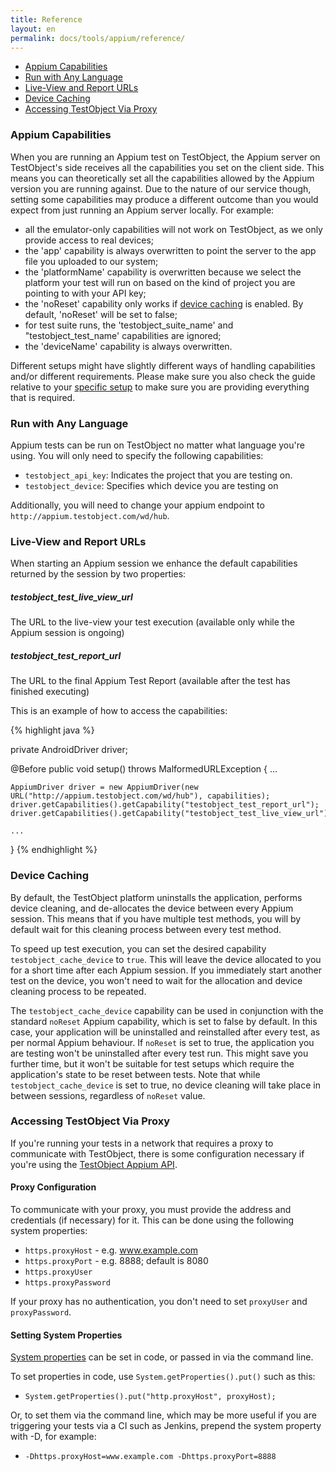 ```yaml
---
title: Reference
layout: en
permalink: docs/tools/appium/reference/
---
```


<ul>
	<li><a href="#appium-capabilities">Appium Capabilities</a></li>
	<li><a href="#run-with-any-language">Run with Any Language</a></li>
	<li><a href="#live-view-and-report-urls">Live-View and Report URLs</a></li>	
	<li><a href="#device-caching">Device Caching</a></li>
  	<li><a href="#accessing-testobject-via-proxy">Accessing TestObject Via Proxy</a></li>
</ul>

<h3 id="appium-capabilities">Appium Capabilities</h3>
When you are running an Appium test on TestObject, the Appium server on TestObject's side receives all the capabilities you set on the client side. This means you can theoretically set all the capabilities allowed by the Appium version you are running against. Due to the nature of our service though, setting some capabilities may produce a different outcome than you would expect from just running an Appium server locally. For example:

- all the emulator-only capabilities will not work on TestObject, as we only provide access to real devices;
- the 'app' capability is always overwritten to point the server to the app file you uploaded to our system;
- the 'platformName' capability is overwritten because we select the platform your test will run on based on the kind of project you are pointing to with your API key;
- the 'noReset' capability only works if [device caching](#device-caching) is enabled. By default, 'noReset' will be set to false;
- for test suite runs, the 'testobject_suite_name' and "testobject_test_name' capabilities are ignored;
- the 'deviceName' capability is always overwritten.

Different setups might have slightly different ways of handling capabilities and/or different requirements. Please make sure you also check the guide relative to your <a href="/docs/tools/appium/setups/junit/suites">specific setup</a> to make sure you are providing everything that is required.

<h3 id="run-with-any-language">Run with Any Language</h3>

Appium tests can be run on TestObject no matter what language you're using. You will only need to specify the following capabilities:

- `testobject_api_key`: Indicates the project that you are testing on.
- `testobject_device`: Specifies which device you are testing on

Additionally, you will need to change your appium endpoint to `http://appium.testobject.com/wd/hub`.

<h3 id="live-view-and-report-urls">Live-View and Report URLs</h3>

When starting an Appium session we enhance the default capabilities returned by the session by two properties:


<h5>testobject_test_live_view_url</h5>

The URL to the live-view your test execution (available only while the Appium session is ongoing)


<h5>testobject_test_report_url</h5>

The URL to the final Appium Test Report (available after the test has finished executing)


This is an example of how to access the capabilities:

{% highlight java %}

private AndroidDriver driver;

@Before
public void setup() throws MalformedURLException {
	...

	AppiumDriver driver = new AppiumDriver(new URL("http://appium.testobject.com/wd/hub"), capabilities);
	driver.getCapabilities().getCapability("testobject_test_report_url");
	driver.getCapabilities().getCapability("testobject_test_live_view_url");

	...
}
{% endhighlight %}

<h3 id="device-caching">Device Caching</h3>

By default, the TestObject platform uninstalls the application, performs device cleaning, and de-allocates the device between every Appium session. This means that if you have multiple test methods, you will by default wait for this cleaning process between every test method.

To speed up test execution, you can set the desired capability `testobject_cache_device` to `true`. This will leave the device allocated to you for a short time after each Appium session. If you immediately start another test on the device, you won't need to wait for the allocation and device cleaning process to be repeated.

The `testobject_cache_device` capability can be used in conjunction with the standard `noReset` Appium capability, which is set to false by default. In this case, your application will be uninstalled and reinstalled after every test, as per normal Appium behaviour. If `noReset` is set to true, the application you are testing won't be uninstalled after every test run. This might save you further time, but it won't be suitable for test setups which require the application's state to be reset between tests. Note that while `testobject_cache_device` is set to true, no device cleaning will take place in between sessions, regardless of `noReset` value.

<h3 id="accessing-testobject-via-proxy">Accessing TestObject Via Proxy</h3>

If you're running your tests in a network that requires a proxy to communicate with TestObject, there is some configuration
necessary if you're using the [TestObject Appium API](https://github.com/testobject/testobject-appium-java-api).

<h4>Proxy Configuration</h4>

To communicate with your proxy, you must provide the address and credentials (if necessary) for it. This can be done using
the following system properties:

* `https.proxyHost` - e.g. www.example.com
* `https.proxyPort` - e.g. 8888; default is 8080
* `https.proxyUser`
* `https.proxyPassword`

If your proxy has no authentication, you don't need to set `proxyUser` and `proxyPassword`.

<h4>Setting System Properties</h4>

[System properties](https://docs.oracle.com/javase/tutorial/essential/environment/sysprop.html) can be set in code, or
passed in via the command line.

To set properties in code, use `System.getProperties().put()` such as this:

* `System.getProperties().put("http.proxyHost", proxyHost);`

Or, to set them via the command line, which may be more useful if you are triggering your tests via a CI such as Jenkins,
prepend the system property with -D, for example:

* `-Dhttps.proxyHost=www.example.com -Dhttps.proxyPort=8888`
